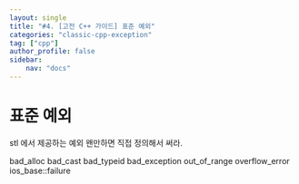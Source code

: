 ```yaml
---
layout: single
title: "#4. [고전 C++ 가이드] 표준 예외"
categories: "classic-cpp-exception"
tag: ["cpp"]
author_profile: false
sidebar: 
    nav: "docs"
---
```


# 표준 예외
stl 에서 제공하는 예외
왠만하면 직접 정의해서 써라.

bad_alloc
bad_cast
bad_typeid
bad_exception
out_of_range
overflow_error
ios_base::failure
